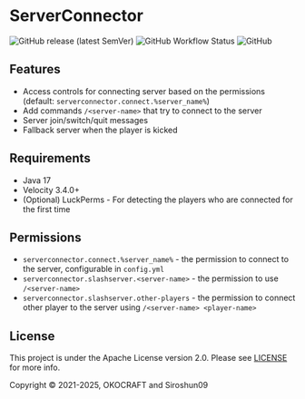 # ServerConnector

![GitHub release (latest SemVer)](https://img.shields.io/github/v/release/okocraft/ServerConnector)
![GitHub Workflow Status](https://img.shields.io/github/actions/workflow/status/okocraft/ServerConnector/maven.yml?branch=master)
![GitHub](https://img.shields.io/github/license/okocraft/ServerConnector)

## Features

- Access controls for connecting server based on the permissions (default: `serverconnector.connect.%server_name%`)
- Add commands `/<server-name>` that try to connect to the server
- Server join/switch/quit messages
- Fallback server when the player is kicked

## Requirements

- Java 17
- Velocity 3.4.0+
- (Optional) LuckPerms - For detecting the players who are connected for the first time

## Permissions

- `serverconnector.connect.%server_name%` - the permission to connect to the server, configurable in `config.yml`
- `serverconnector.slashserver.<server-name>` - the permission to use `/<server-name>`
- `serverconnector.slashserver.other-players` - the permission to connect other player to the server using `/<server-name> <player-name>`

## License

This project is under the Apache License version 2.0. Please see [LICENSE](LICENSE) for more info.

Copyright © 2021-2025, OKOCRAFT and Siroshun09
